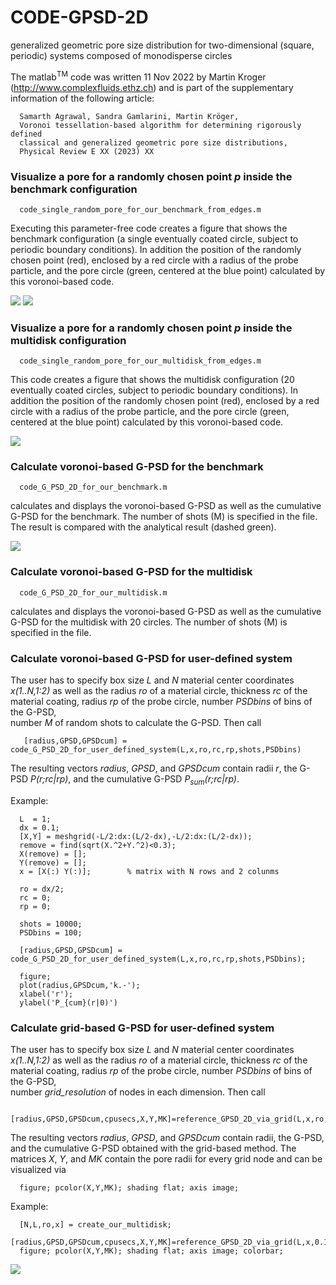 # CODE-GPSD-2D
generalized geometric pore size distribution for two-dimensional (square, periodic) systems composed of monodisperse circles

The matlab<sup>TM</sup> code was written 11 Nov 2022 by Martin Kroger (http://www.complexfluids.ethz.ch) and is part of the supplementary information of the following article: 

      Samarth Agrawal, Sandra Gamlarini, Martin Kröger,
      Voronoi tessellation-based algorithm for determining rigorously defined 
      classical and generalized geometric pore size distributions,
      Physical Review E XX (2023) XX

### Visualize a pore for a randomly chosen point *p* inside the benchmark configuration

      code_single_random_pore_for_our_benchmark_from_edges.m
      
Executing this parameter-free code creates a figure that shows the benchmark configuration (a single eventually coated circle, 
subject to periodic boundary conditions). In addition the position of the randomly chosen point (red), enclosed by a red circle 
with a radius of the probe particle, and the pore circle (green, centered at the blue point) calculated by this voronoi-based code.
      
<img src="./snapshots/screenshot-2.png">
<img src="./snapshots/screenshot-1.png">

      
### Visualize a pore for a randomly chosen point *p* inside the multidisk configuration 

      code_single_random_pore_for_our_multidisk_from_edges.m
      
This code creates a figure that shows the multidisk configuration (20 eventually coated circles, 
subject to periodic boundary conditions). In addition the position of the randomly chosen point (red), enclosed by a red circle 
with a radius of the probe particle, and the pore circle (green, centered at the blue point) calculated by this voronoi-based code.
      
<img src="./snapshots/screenshot-4.png">
      
### Calculate voronoi-based G-PSD for the benchmark

      code_G_PSD_2D_for_our_benchmark.m
      
calculates and displays the voronoi-based G-PSD as well as the cumulative G-PSD for the benchmark. The number of shots (M) is
specified in the file. The result is compared with the analytical result (dashed green). 
      
<img src="./snapshots/screenshot-3.png">

### Calculate voronoi-based G-PSD for the multidisk

      code_G_PSD_2D_for_our_multidisk.m
      
calculates and displays the voronoi-based G-PSD as well as the cumulative G-PSD for the multidisk with 20 circles. The number of shots (M) is
specified in the file. 

### Calculate voronoi-based G-PSD for user-defined system

The user has to specify box size *L* and *N* material center coordinates *x(1..N,1:2)* as well as the
radius *ro* of a material circle,
thickness *rc* of the material coating, 
radius *rp* of the probe circle, 
number *PSDbins* of bins of the G-PSD,  
number *M* of random shots to calculate the G-PSD. Then call 

       [radius,GPSD,GPSDcum] = code_G_PSD_2D_for_user_defined_system(L,x,ro,rc,rp,shots,PSDbins)
       
The resulting vectors *radius*, *GPSD*, and *GPSDcum* contain radii *r*, the G-PSD *P(r;rc|rp)*, and the cumulative G-PSD *P<sub>sum</sub>(r;rc|rp)*. 

Example: 

      L  = 1; 
      dx = 0.1; 
      [X,Y] = meshgrid(-L/2:dx:(L/2-dx),-L/2:dx:(L/2-dx));
      remove = find(sqrt(X.^2+Y.^2)<0.3); 
      X(remove) = [];
      Y(remove) = [];
      x = [X(:) Y(:)];        % matrix with N rows and 2 colunms

      ro = dx/2;
      rc = 0;
      rp = 0;

      shots = 10000;
      PSDbins = 100; 

      [radius,GPSD,GPSDcum] = code_G_PSD_2D_for_user_defined_system(L,x,ro,rc,rp,shots,PSDbins);
      
      figure; 
      plot(radius,GPSDcum,'k.-'); 
      xlabel('r');
      ylabel('P_{cum}(r|0)')
      
### Calculate grid-based G-PSD for user-defined system

The user has to specify box size *L* and *N* material center coordinates *x(1..N,1:2)* as well as the
radius *ro* of a material circle,
thickness *rc* of the material coating, 
radius *rp* of the probe circle, 
number *PSDbins* of bins of the G-PSD,  
number *grid_resolution* of nodes in each dimension. Then call 
  
      [radius,GPSD,GPSDcum,cpusecs,X,Y,MK]=reference_GPSD_2D_via_grid(L,x,ro,rc,rp,grid_resolution,PSDbins)

The resulting vectors *radius*, *GPSD*, and *GPSDcum* contain radii, the G-PSD, and the cumulative G-PSD 
obtained with the grid-based method. The matrices *X*, *Y*, and *MK* contain the pore radii for every grid node
and can be visualized via

      figure; pcolor(X,Y,MK); shading flat; axis image; 
      
Example: 

      [N,L,ro,x] = create_our_multidisk;
      [radius,GPSD,GPSDcum,cpusecs,X,Y,MK]=reference_GPSD_2D_via_grid(L,x,0.1,0,0,100,1000);
      figure; pcolor(X,Y,MK); shading flat; axis image; colorbar; 
      
<img src="./snapshots/screenshot-5.png">
